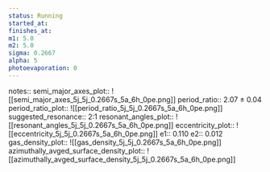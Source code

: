 ```yaml
---
status: Running
started_at:
finishes_at:
m1: 5.0
m2: 5.0
sigma: 0.2667
alpha: 5
photoevaporation: 0
---
```


notes::
semi_major_axes_plot:: ![[semi_major_axes_5j_5j_0.2667s_5a_6h_0pe.png]]
period_ratio:: 2.07 ± 0.04
period_ratio_plot:: ![[period_ratio_5j_5j_0.2667s_5a_6h_0pe.png]]
suggested_resonance:: 2:1
resonant_angles_plot:: ![[resonant_angles_5j_5j_0.2667s_5a_6h_0pe.png]]
eccentricity_plot:: ![[eccentricity_5j_5j_0.2667s_5a_6h_0pe.png]]
e1:: 0.110
e2:: 0.012
gas_density_plot:: ![[gas_density_5j_5j_0.2667s_5a_6h_0pe.png]]
azimuthally_avged_surface_density_plot:: ![[azimuthally_avged_surface_density_5j_5j_0.2667s_5a_6h_0pe.png]]
